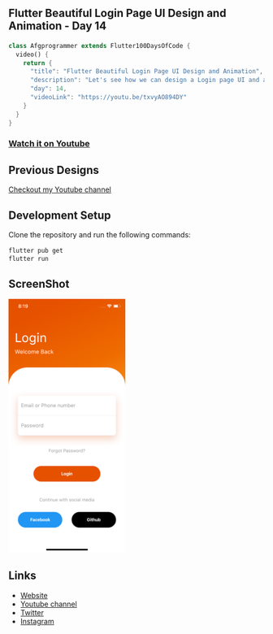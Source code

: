 ## Flutter Beautiful Login Page UI Design and Animation - Day 14

```dart
class Afgprogrammer extends Flutter100DaysOfCode {
  video() {
    return {
      "title": "Flutter Beautiful Login Page UI Design and Animation",
      "description": "Let's see how we can design a Login page UI and add some cool animation.",
      "day": 14,
      "videoLink": "https://youtu.be/txvyAO894DY"
    }
  }
}
```
### [Watch it on Youtube](https://youtu.be/txvyAO894DY)

## Previous Designs
[Checkout my Youtube channel](https://youtube.com/afgprogrammer)


## Development Setup
Clone the repository and run the following commands:
```
flutter pub get
flutter run
```

## ScreenShot

<img src="assets/screenshot/one.png" height="500em" />

## Links

* [Website](https://afgprogrammer.com)
* [Youtube channel](https://youtube.com/afgprogrammer)
* [Twitter](https://twitter.com/afgprogrammer)
* [Instagram](https://instagram.com/afgprogrammer)
